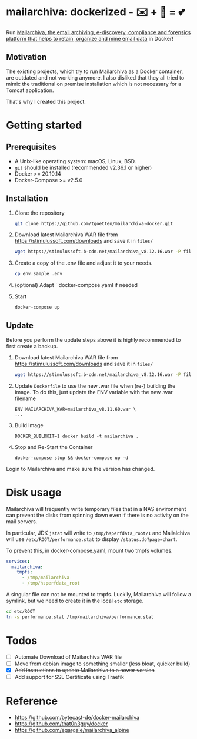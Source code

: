 
# mailarchiva: dockerized - ✉️ + 🐋 = 💕

Run [Mailarchiva, the email archiving, e-discovery, compliance and forensics platform that helps to retain, organize and mine email data](https://www.mailarchiva.com/) in Docker!

## Motivation

The existing projects, which try to run Mailarchiva as a Docker container, are outdated and not working anymore. 
I also disliked that they all tried to mimic the traditional on premise installation which is not necessary for a Tomcat application.

That's why I created this project.
# Getting started

## Prerequisites

- A Unix-like operating system: macOS, Linux, BSD.
- ```git``` should be installed (recommended v2.36.1 or higher)
- Docker >= 20.10.14
- Docker-Compose >= v2.5.0

## Installation

1. Clone the repository
   ```sh
   git clone https://github.com/tgoetten/mailarchiva-docker.git
   ```

3. Download latest Mailarchiva WAR file from https://stimulussoft.com/downloads and save it in `files/`
   ```sh
   wget https://stimulussoft.b-cdn.net/mailarchiva_v8.12.16.war -P files
   ```

4. Create a copy of the .env file and adjust it to your needs.
   ```sh
   cp env.sample .env
   ```
5. (optional) Adapt ``docker-compose.yaml if needed

6. Start
   ```sh
   docker-compose up
   ```

## Update
Before you perform the update steps above it is highly recommended to first create a backup.

1. Download latest Mailarchiva WAR file from https://stimulussoft.com/downloads and save it in `files/`
   ```sh
   wget https://stimulussoft.b-cdn.net/mailarchiva_v8.12.16.war -P files
   ```

2. Update `Dockerfile` to use the new .war file when (re-) building the image. To do this, just update the ENV variable with the new .war filename
   ```
   ENV MAILARCHIVA_WAR=mailarchiva_v8.11.60.war \
   ...
   ```
3. Build image
   ```
   DOCKER_BUILDKIT=1 docker build -t mailarchiva .
   ```
4. Stop and Re-Start the Container
   ```
   docker-compose stop && docker-compose up -d
   ```

Login to Mailarchiva and make sure the version has changed.

# Disk usage

Mailarchiva will frequently write temporary files that in a NAS environment can prevent 
the disks from spinning down even if there is no activity on the mail servers.

In particular, JDK `jstat` will write to `/tmp/hsperfdata_root/1` and Mailalchiva will use `/etc/ROOT/performance.stat` to display `/status.do?page=chart`.

To prevent this, in docker-compose.yaml, mount two tmpfs volumes.
   ```yaml
   services:
     mailarchiva:
       tmpfs:
         - /tmp/mailarchiva
         - /tmp/hsperfdata_root
   ```

A singular file can not be mounted to tmpfs. Luckily, Mailarchiva will follow a symlink, but we need to create it in the local `etc` storage.
   ```sh
   cd etc/ROOT
   ln -s performance.stat /tmp/mailarchiva/performance.stat
   ```

# Todos

- [ ] Automate Download of Mailarchiva WAR file
- [ ] Move from debian image to something smaller (less bloat, quicker build)
- [X] ~~Add instructions to update Mailarchiva to a newer version~~
- [ ] Add support for SSL Certificate using Traefik

# Reference
- https://github.com/bytecast-de/docker-mailarchiva 
- https://github.com/that0n3guy/docker 
- https://github.com/egargale/mailarchiva_alpine
